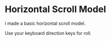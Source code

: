 # Horizontal Scroll Model
I made a basic horizontal scroll model.

Use your keyboard direction keys for roll.
